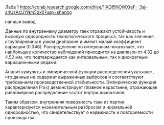 Лаба 1
https://colab.research.google.com/drive/1iXQI5NOWXteF--3sj-s4UsAcUYNm5dx0?usp=sharing



напиши вывод

Данные по внутреннему диаметру гаек отражают устойчивость и высокую однородность технологического процесса, так как значения сгруппированы в узком диапазоне и имеют малый коэффициент вариации (0.046). Распределение по интервалам показывает, что наибольшее количество наблюдений приходится на диапазон от 4.32 до 4.52 мм, что подтверждается как интервальным, так и дискретным вариационными рядами.

Анализ кумуляты и эмпирической функции распределения указывает, что данные не содержат выраженных выбросов и соответствуют требованиям производственной стабильности. Эмпирическая функция распределения Fn(x) демонстрирует плавное нарастание, отражающее равномерное распределение частот внутри диапазонов.

Таким образом, внутренняя поверхность гаек из партии характеризуется незначительным разбросом и нормальной однородностью, что свидетельствует о надежности и повторяемости производства.

